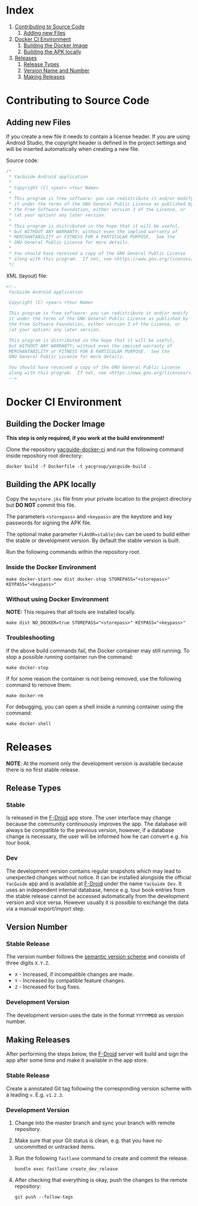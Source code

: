 # Index

1. [Contributing to Source Code](#contributing-to-source-code)
   1. [Adding new Files](#adding-new-files)
2. [Docker CI Environment](#docker-ci-environment)
   1. [Building the Docker Image](#building-the-docker-image)
   2. [Building the APK locally](#building-the-apk-locally)
3. [Releases](#releases)
   1. [Release Types](#release-types)
   2. [Version Name and Number](#version-number)
   3. [Making Releases](#making-releases)


# Contributing to Source Code

## Adding new Files

If you create a new file it needs to contain a license header. If you
are using Android Studio, the copyright header is defined in the
project settings and will be inserted automatically when creating a
new file.

Source code:

```kotlin
/*
 * YacGuide Android application
 *
 * Copyright (C) <year> <Your Name>
 *
 * This program is free software: you can redistribute it and/or modify
 * it under the terms of the GNU General Public License as published by
 * the Free Software Foundation, either version 3 of the License, or
 * (at your option) any later version.
 *
 * This program is distributed in the hope that it will be useful,
 * but WITHOUT ANY WARRANTY; without even the implied warranty of
 * MERCHANTABILITY or FITNESS FOR A PARTICULAR PURPOSE.  See the
 * GNU General Public License for more details.
 *
 * You should have received a copy of the GNU General Public License
 * along with this program.  If not, see <https://www.gnu.org/licenses/>.
 */
```

XML (layout) file:
```xml
<!--
 YacGuide Android application

 Copyright (C) <year> <Your Name>

 This program is free software: you can redistribute it and/or modify
 it under the terms of the GNU General Public License as published by
 the Free Software Foundation, either version 3 of the License, or
 (at your option) any later version.

 This program is distributed in the hope that it will be useful,
 but WITHOUT ANY WARRANTY; without even the implied warranty of
 MERCHANTABILITY or FITNESS FOR A PARTICULAR PURPOSE.  See the
 GNU General Public License for more details.

 You should have received a copy of the GNU General Public License
 along with this program.  If not, see <https://www.gnu.org/licenses/>.
 -->
```

# Docker CI Environment

## Building the Docker Image

**This step is only required, if you work at the build environment!**

Clone the repository [yacguide-docker-ci] and run the following
command inside repository root directory:

```shell
docker build -f Dockerfile -t yacgroup/yacguide-build .
```

## Building the APK locally

Copy the `keystore.jks` file from your private location to
the project directory but **DO NOT** commit this file.

The parameters `<storepass>` and `<keypass>` are the keystore and key
passwords for signing the APK file.

The optional make parameter `FLAVOR=stable|dev` can be used to build
either the stable or development version. By default the stable
version is built.

Run the following commands within the repository root.

### Inside the Docker Environment

```shell
make docker-start-new dist docker-stop STOREPASS="<storepass>" KEYPASS="<keypass>"
```

### Without using Docker Environment

**NOTE:** This requires that all tools are installed locally.

```shell
make dist NO_DOCKER=true STOREPASS="<storepass>" KEYPASS="<keypass>"
```

### Troubleshooting

If the above build commands fail, the Docker container may still
running. To stop a possible running container run the command:

```shell
make docker-stop
```

If for some reason the container is not being removed, use the
following command to remove them:

```shell
make docker-rm
```

For debugging, you can open a shell inside a running container using
the command:

```shell
make docker-shell
```

# Releases

**NOTE**: At the moment only the development version is available
because there is no first stable release.

## Release Types

### Stable

Is released in the [F-Droid] app store. The user interface may change
because the community continuously improves the app. The database will
always be compatible to the previous version, however, if a database
change is necessary, the user will be informed how he can convert
e.g. his tour book.

### Dev

The development version contains regular snapshots which may lead to
unexpected changes without notice. It can be installed alongside the
official `YacGuide` app and is available at [F-Droid] under the name
`YacGuide Dev`. It uses an independent internal database, hence e.g.
tour book entries from the stable release cannot be accessed
automatically from the development version and vice versa. However
usually it is possible to exchange the data via a manual export/import
step.

## Version Number

### Stable Release

The version number follows the [semantic version scheme] and consists
of three digits `X.Y.Z`.

* `X` - Increased, if incompatible changes are made.
* `Y` - Increased by compatible feature changes.
* `Z` - Increased for bug fixes.

### Development Version

The development version uses the date in the format `YYYYMMDD` as
version number.

## Making Releases

After performing the steps below, the [F-Droid] server will build and
sign the app after some time and make it available in the app store.

### Stable Release

Create a annotated Git tag following the corresponding version scheme
with a leading `v`. E.g. `v1.2.3`.

### Development Version

1. Change into the master branch and sync your branch with remote
   repository.
2. Make sure that your Git status is clean, e.g. that you have no
   uncommitted or untracked items.
3. Run the following `fastlane` command to create and commit
   the release.

   `bundle exec fastlane create_dev_release`

4. After checking that everything is okay, push the changes to the
   remote repository:

   `git push --follow-tags`


[yacguide-docker-ci]: https://github.com/YacGroup/yacguide-docker-ci
[F-Droid]: https://f-droid.org
[semantic version scheme]: http://semver.org/
